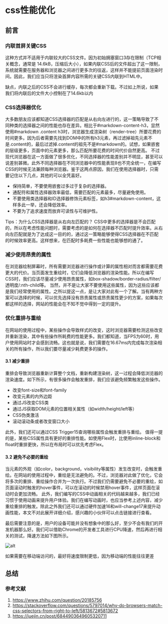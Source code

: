 # css性能优化

## 前言

### 内联首屏关键CSS

这种方式并不适用于内联较大的CSS文件。因为初始拥塞窗口3存在限制（TCP相关概念，通常是 14.6kB，压缩后大小），如果内联CSS后的文件超出了这一限制，系统就需要在服务器和浏览器之间进行更多次的往返，这样并不能提前页面渲染时间。因此，我们应当只将渲染首屏内容所需的关键CSS内联到HTML中。

缺点，内联之后的CSS不会进行缓存，每次都会重新下载。不过如上所说，如果我们将内联后的文件大小控制在了14.6kb以内

### CSS选择器优化

大多数朋友应该都知道CSS选择器的匹配是从右向左进行的，这一策略导致了不同种类的选择器之间的性能也存在差异。相比于#markdown-content-h3，显然使用#markdown .content h3时，浏览器生成渲染树（render-tree）所要花费的时间更多。因为后者需要先找到DOM中的所有h3元素，再过滤掉祖先元素不是.content的，最后过滤掉.content的祖先不是#markdown的。试想，如果嵌套的层级更多，页面中的元素更多，那么匹配所要花费的时间代价自然更高。
不过现代浏览器在这一方面做了很多优化，不同选择器的性能差别并不明显，甚至可以说差别甚微。此外不同选择器在不同浏览器中的性能表现8也不完全统一，在编写CSS的时候无法兼顾每种浏览器。鉴于这两点原因，我们在使用选择器时，只需要记住以下几点，其他的可以全凭喜好。

- 保持简单，不要使用嵌套过多过于复杂的选择器。
- 通配符和属性选择器效率最低，需要匹配的元素最多，尽量避免使用。
- 不要使用类选择器和ID选择器修饰元素标签，如h3#markdown-content，这样多此一举，还会降低效率。
- 不要为了追求速度而放弃可读性与可维护性。

Tips：为什么CSS选择器是从右向左匹配的？
CSS中更多的选择器是不会匹配的，所以在考虑性能问题时，需要考虑的是如何在选择器不匹配时提升效率。从右向左匹配就是为了达成这一目的的，通过这一策略能够使得CSS选择器在不匹配的时候效率更高。这样想来，在匹配时多耗费一些性能也能够想的通了。

### 减少使用昂贵的属性

在浏览器绘制屏幕时，所有需要浏览器进行操作或计算的属性相对而言都需要花费更大的代价。当页面发生重绘时，它们会降低浏览器的渲染性能。所以在编写CSS时，我们应该尽量减少使用昂贵属性，如box-shadow/border-radius/filter/透明度/:nth-child等。
当然，并不是让大家不要使用这些属性，因为这些应该都是我们经常使用的属性。之所以提这一点，是让大家对此有一个了解。当有两种方案可以选择的时候，可以优先选择没有昂贵属性或昂贵属性更少的方案，如果每次都这样的选择，网站的性能会在不知不觉中得到一定的提升。

### 优化重排与重绘

在网站的使用过程中，某些操作会导致样式的改变，这时浏览器需要检测这些改变并重新渲染，其中有些操作所耗费的性能更多。我们都知道，当FPS为60时，用户使用网站时才会感到流畅。这也就是说，我们需要在16.67ms内完成每次渲染相关的所有操作，所以我们要尽量减少耗费更多的操作。

#### 3.1 减少重排

重排会导致浏览器重新计算整个文档，重新构建渲染树，这一过程会降低浏览器的渲染速度。如下所示，有很多操作会触发重排，我们应该避免频繁触发这些操作。

- 改变font-size和font-family
- 改变元素的内外边距
- 通过JS改变CSS类
- 通过JS获取DOM元素的位置相关属性（如width/height/left等）
- CSS伪类激活
- 滚动滚动条或者改变窗口大小

此外，我们还可以通过CSS Trigger15查询哪些属性会触发重排与重绘。
值得一提的是，某些CSS属性具有更好的重排性能。如使用Flex时，比使用inline-block和float时重排更快，所以在布局时可以优先考虑Flex。

#### 3.2 避免不必要的重绘

当元素的外观（如color，background，visibility等属性）发生改变时，会触发重绘。在网站的使用过程中，重绘是无法避免的。不过，浏览器对此做了优化，它会将多次的重排、重绘操作合并为一次执行。不过我们仍需要避免不必要的重绘，如页面滚动时触发的hover事件，可以在滚动的时候禁用hover事件，这样页面在滚动时会更加流畅。
此外，我们编写的CSS中动画相关的代码越来越多，我们已经习惯于使用动画来提升用户体验。我们在编写动画时，也应当参考上述内容，减少重绘重排的触发。除此之外我们还可以通过硬件加速16和will-change17来提升动画性能，本文不对此展开详细介绍，感兴趣的小伙伴可以点击链接进行查看。

最后需要注意的是，用户的设备可能并没有想象中的那么好，至少不会有我们的开发机器那么好。我们可以借助Chrome的开发者工具进行CPU降速，然后再进行相关的测试，降速方法如下图所示。

![alt](https://user-gold-cdn.xitu.io/2018/8/1/164f3b1b11c7828b?imageView2/0/w/1280/h/960/format/webp/ignore-error/1)

如果需要在移动端访问的，最好将速度限制更低，因为移动端的性能往往更差

## 总结

### 参考文献

1. <https://www.zhihu.com/question/20185756>
2. <https://stackoverflow.com/questions/5797014/why-do-browsers-match-css-selectors-from-right-to-left/5813672#5813672>
3. <https://juejin.cn/post/6844903649605320711>
